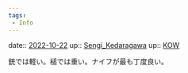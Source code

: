 ```yaml
---
tags:
 - Info
---
```


date:: [2022-10-22](Daily_Note/2022-10-22.md)
up:: [Sengi_Kedaragawa](Bar/Novel/Nacaria/Sengi_Kedaragawa.md)
up:: [KOW](../Bar/Novel/Nacaria/KOW.md)

銃では軽い。槌では重い。ナイフが最も丁度良い。